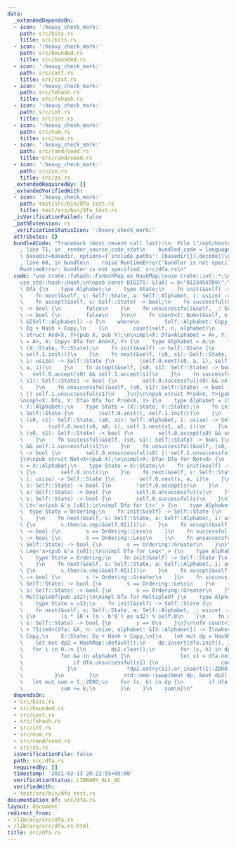 ```yaml
---
data:
  _extendedDependsOn:
  - icon: ':heavy_check_mark:'
    path: src/bits.rs
    title: src/bits.rs
  - icon: ':heavy_check_mark:'
    path: src/bounded.rs
    title: src/bounded.rs
  - icon: ':heavy_check_mark:'
    path: src/cast.rs
    title: src/cast.rs
  - icon: ':heavy_check_mark:'
    path: src/fxhash.rs
    title: src/fxhash.rs
  - icon: ':heavy_check_mark:'
    path: src/int.rs
    title: src/int.rs
  - icon: ':heavy_check_mark:'
    path: src/num.rs
    title: src/num.rs
  - icon: ':heavy_check_mark:'
    path: src/rand/seed.rs
    title: src/rand/seed.rs
  - icon: ':heavy_check_mark:'
    path: src/zo.rs
    title: src/zo.rs
  _extendedRequiredBy: []
  _extendedVerifiedWith:
  - icon: ':heavy_check_mark:'
    path: test/src/bin/dfa_test.rs
    title: test/src/bin/dfa_test.rs
  _isVerificationFailed: false
  _pathExtension: rs
  _verificationStatusIcon: ':heavy_check_mark:'
  attributes: {}
  bundledCode: "Traceback (most recent call last):\n  File \"/opt/hostedtoolcache/Python/3.9.1/x64/lib/python3.9/site-packages/onlinejudge_verify/documentation/build.py\"\
    , line 71, in _render_source_code_stat\n    bundled_code = language.bundle(stat.path,\
    \ basedir=basedir, options={'include_paths': [basedir]}).decode()\n  File \"/opt/hostedtoolcache/Python/3.9.1/x64/lib/python3.9/site-packages/onlinejudge_verify/languages/user_defined.py\"\
    , line 68, in bundle\n    raise RuntimeError('bundler is not specified: {}'.format(path.as_posix()))\n\
    RuntimeError: bundler is not specified: src/dfa.rs\n"
  code: "use crate::fxhash::FxHashMap as HashMap;\nuse crate::int::*;\nuse std::cmp::Ordering;\n\
    use std::hash::Hash;\n\npub const DIGITS: &[u8] = b\"0123456789\";\n\npub trait\
    \ Dfa {\n    type Alphabet;\n    type State;\n    fn init(&self) -> Self::State;\n\
    \    fn next(&self, s: Self::State, a: Self::Alphabet, i: usize) -> Self::State;\n\
    \    fn accept(&self, s: Self::State) -> bool;\n    fn successful(&self, _: Self::State)\
    \ -> bool {\n        false\n    }\n    fn unsuccessful(&self, _: Self::State)\
    \ -> bool {\n        false\n    }\n\n    fn count<I: Num>(&self, n: usize, alphabet:\
    \ &[Self::Alphabet]) -> I\n    where\n        Self::Alphabet: Copy,\n        Self::State:\
    \ Eq + Hash + Copy,\n    {\n        count(self, n, alphabet)\n    }\n}\n\npub\
    \ struct And<X, Y>(pub X, pub Y);\n\nimpl<X: Dfa<Alphabet = A>, Y: Dfa<Alphabet\
    \ = A>, A: Copy> Dfa for And<X, Y> {\n    type Alphabet = A;\n    type State =\
    \ (X::State, Y::State);\n    fn init(&self) -> Self::State {\n        (self.0.init(),\
    \ self.1.init())\n    }\n    fn next(&self, (s0, s1): Self::State, a: Self::Alphabet,\
    \ i: usize) -> Self::State {\n        (self.0.next(s0, a, i), self.1.next(s1,\
    \ a, i))\n    }\n    fn accept(&self, (s0, s1): Self::State) -> bool {\n     \
    \   self.0.accept(s0) && self.1.accept(s1)\n    }\n    fn successful(&self, (s0,\
    \ s1): Self::State) -> bool {\n        self.0.successful(s0) && self.1.successful(s1)\n\
    \    }\n    fn unsuccessful(&self, (s0, s1): Self::State) -> bool {\n        self.0.unsuccessful(s0)\
    \ || self.1.unsuccessful(s1)\n    }\n}\n\npub struct Prod<X, Y>(pub X, pub Y);\n\
    \nimpl<X: Dfa, Y: Dfa> Dfa for Prod<X, Y> {\n    type Alphabet = (X::Alphabet,\
    \ Y::Alphabet);\n    type State = (X::State, Y::State);\n    fn init(&self) ->\
    \ Self::State {\n        (self.0.init(), self.1.init())\n    }\n    fn next(&self,\
    \ (s0, s1): Self::State, (a0, a1): Self::Alphabet, i: usize) -> Self::State {\n\
    \        (self.0.next(s0, a0, i), self.1.next(s1, a1, i))\n    }\n    fn accept(&self,\
    \ (s0, s1): Self::State) -> bool {\n        self.0.accept(s0) && self.1.accept(s1)\n\
    \    }\n    fn successful(&self, (s0, s1): Self::State) -> bool {\n        self.0.successful(s0)\
    \ && self.1.successful(s1)\n    }\n    fn unsuccessful(&self, (s0, s1): Self::State)\
    \ -> bool {\n        self.0.unsuccessful(s0) || self.1.unsuccessful(s1)\n    }\n\
    }\n\npub struct Not<X>(pub X);\n\nimpl<X: Dfa> Dfa for Not<X> {\n    type Alphabet\
    \ = X::Alphabet;\n    type State = X::State;\n    fn init(&self) -> Self::State\
    \ {\n        self.0.init()\n    }\n    fn next(&self, s: Self::State, a: Self::Alphabet,\
    \ i: usize) -> Self::State {\n        self.0.next(s, a, i)\n    }\n    fn accept(&self,\
    \ s: Self::State) -> bool {\n        !self.0.accept(s)\n    }\n    fn successful(&self,\
    \ s: Self::State) -> bool {\n        self.0.unsuccessful(s)\n    }\n    fn unsuccessful(&self,\
    \ s: Self::State) -> bool {\n        self.0.successful(s)\n    }\n}\n\npub struct\
    \ Lt<'a>(pub &'a [u8]);\n\nimpl Dfa for Lt<'_> {\n    type Alphabet = u8;\n  \
    \  type State = Ordering;\n    fn init(&self) -> Self::State {\n        Ordering::Equal\n\
    \    }\n    fn next(&self, s: Self::State, a: Self::Alphabet, i: usize) -> Self::State\
    \ {\n        s.then(a.cmp(&self.0[i]))\n    }\n    fn accept(&self, s: Self::State)\
    \ -> bool {\n        s == Ordering::Less\n    }\n    fn successful(&self, s: Self::State)\
    \ -> bool {\n        s == Ordering::Less\n    }\n    fn unsuccessful(&self, s:\
    \ Self::State) -> bool {\n        s == Ordering::Greater\n    }\n}\n\npub struct\
    \ Leq<'a>(pub &'a [u8]);\n\nimpl Dfa for Leq<'_> {\n    type Alphabet = u8;\n\
    \    type State = Ordering;\n    fn init(&self) -> Self::State {\n        Ordering::Equal\n\
    \    }\n    fn next(&self, s: Self::State, a: Self::Alphabet, i: usize) -> Self::State\
    \ {\n        s.then(a.cmp(&self.0[i]))\n    }\n    fn accept(&self, s: Self::State)\
    \ -> bool {\n        s != Ordering::Greater\n    }\n    fn successful(&self, s:\
    \ Self::State) -> bool {\n        s == Ordering::Less\n    }\n    fn unsuccessful(&self,\
    \ s: Self::State) -> bool {\n        s == Ordering::Greater\n    }\n}\n\npub struct\
    \ MultipleOf(pub u32);\n\nimpl Dfa for MultipleOf {\n    type Alphabet = u8;\n\
    \    type State = u32;\n    fn init(&self) -> Self::State {\n        0\n    }\n\
    \    fn next(&self, s: Self::State, a: Self::Alphabet, _: usize) -> Self::State\
    \ {\n        (s * 10 + (a - b'0') as u32) % self.0\n    }\n    fn accept(&self,\
    \ s: Self::State) -> bool {\n        s == 0\n    }\n}\n\nfn count<I: Num, X: Dfa\
    \ + ?Sized>(dfa: &X, n: usize, alphabet: &[X::Alphabet]) -> I\nwhere\n    X::Alphabet:\
    \ Copy,\n    X::State: Eq + Hash + Copy,\n{\n    let mut dp = HashMap::default();\n\
    \    let mut dp2 = HashMap::default();\n    dp.insert(dfa.init(), I::ONE);\n \
    \   for i in 0..n {\n        dp2.clear();\n        for (s, k) in dp.drain() {\n\
    \            for &a in alphabet {\n                let s1 = dfa.next(s, a, i);\n\
    \                if dfa.unsuccessful(s1) {\n                    continue;\n  \
    \              }\n                *dp2.entry(s1).or_insert(I::ZERO) += k;\n  \
    \          }\n        }\n        std::mem::swap(&mut dp, &mut dp2);\n    }\n \
    \   let mut sum = I::ZERO;\n    for (s, k) in dp {\n        if dfa.accept(s) {\n\
    \            sum += k;\n        }\n    }\n    sum\n}\n"
  dependsOn:
  - src/bits.rs
  - src/bounded.rs
  - src/cast.rs
  - src/fxhash.rs
  - src/int.rs
  - src/num.rs
  - src/rand/seed.rs
  - src/zo.rs
  isVerificationFile: false
  path: src/dfa.rs
  requiredBy: []
  timestamp: '2021-02-13 20:22:55+09:00'
  verificationStatus: LIBRARY_ALL_AC
  verifiedWith:
  - test/src/bin/dfa_test.rs
documentation_of: src/dfa.rs
layout: document
redirect_from:
- /library/src/dfa.rs
- /library/src/dfa.rs.html
title: src/dfa.rs
---
```

